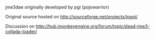 jme3dae originally developed by pgi (pojowarrior)

Original source hosted on http://sourceforge.net/projects/jpspj/

Discussion on http://hub.jmonkeyengine.org/forum/topic/dead-jme3-collada-loader/
